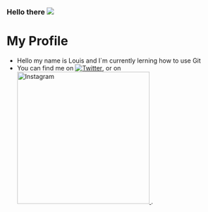 ### Hello there <img src="https://emojipedia-us.s3.dualstack.us-west-1.amazonaws.com/thumbs/120/apple/237/waving-hand-sign_1f44b.png">
 

# My Profile
 * Hello my name is Louis and I`m currently lerning how to use Git
 * You can find me on [![Twitter][1.2]][1], or on <a href="https://www.instagram.com/bns.louis">
    <img alt="Instagram" src="https://upload.wikimedia.org/wikipedia/commons/2/27/CIS-A2K_Instagram_Icon_%28Black%29.svg" width="300">
 </a>.



[1.2]: http://i.imgur.com/wWzX9uB.png 

[1]: https://twitter.com/Louis71128600


